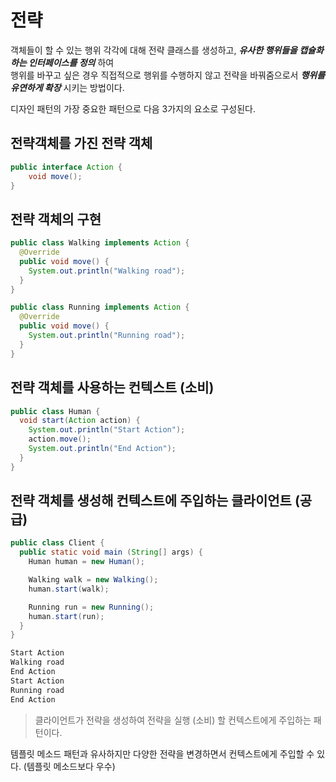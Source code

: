 # 전략

객체들이 할 수 있는 행위 각각에 대해 전략 클래스를 생성하고, _**유사한 행위들을 캡슐화 하는 인터페이스를 정의**_ 하여  
행위를 바꾸고 싶은 경우 직접적으로 행위를 수행하지 않고 전략을 바꿔줌으로서 _**행위를 유연하게 확장**_ 시키는 방법이다.

디자인 패턴의 가장 중요한 패턴으로 다음 3가지의 요소로 구성된다.

## 전략객체를 가진 전략 객체

```java
public interface Action {
    void move();
}
```

## 전략 객체의 구현

```java
public class Walking implements Action {
  @Override
  public void move() {
    System.out.println("Walking road");
  }
}
```

```java
public class Running implements Action {
  @Override
  public void move() {
    System.out.println("Running road");
  }
}
```

## 전략 객체를 사용하는 컨텍스트 (소비)

```java
public class Human {
  void start(Action action) {
    System.out.println("Start Action");
    action.move();
    System.out.println("End Action");
  }
}
```

## 전략 객체를 생성해 컨텍스트에 주입하는 클라이언트 (공급)

```java
public class Client {
  public static void main (String[] args) {
    Human human = new Human();

    Walking walk = new Walking();
    human.start(walk);

    Running run = new Running();
    human.start(run);
  }
}
```

```sh
Start Action
Walking road
End Action
Start Action
Running road
End Action
```

> 클라이언트가 전략을 생성하여 전략을 실행 (소비) 할 컨텍스트에게 주입하는 패턴이다.

템플릿 메소드 패턴과 유사하지만 다양한 전략을 변경하면서 컨텍스트에게 주입할 수 있다. (템플릿 메소드보다 우수)
